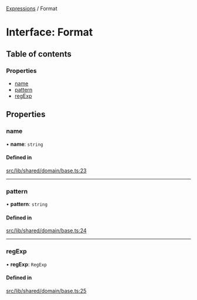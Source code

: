 [Expressions](../README.md) / Format

# Interface: Format

## Table of contents

### Properties

- [name](Format.md#name)
- [pattern](Format.md#pattern)
- [regExp](Format.md#regexp)

## Properties

### name

• **name**: `string`

#### Defined in

[src/lib/shared/domain/base.ts:23](https://github.com/data7expressions/3xpr/blob/e9bbe90/src/lib/shared/domain/base.ts#L23)

___

### pattern

• **pattern**: `string`

#### Defined in

[src/lib/shared/domain/base.ts:24](https://github.com/data7expressions/3xpr/blob/e9bbe90/src/lib/shared/domain/base.ts#L24)

___

### regExp

• **regExp**: `RegExp`

#### Defined in

[src/lib/shared/domain/base.ts:25](https://github.com/data7expressions/3xpr/blob/e9bbe90/src/lib/shared/domain/base.ts#L25)
